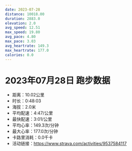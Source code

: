 ```yaml
---
date: 2023-07-28
distance: 10018.00
duration: 2883.0
elevation: 2.0
avg_speed: 12.51
max_speed: 19.80
avg_pace: 4.80
max_pace: 3.03
avg_heartrate: 149.3
max_heartrate: 177.0
calories: 0.0
---
```


# 2023年07月28日 跑步数据

- 距离：10.02公里
- 时长：0:48:03
- 海拔：2.0米
- 平均配速：4:47/公里
- 最快配速：3:01/公里
- 平均心率：149.3次/分钟
- 最大心率：177.0次/分钟
- 卡路里消耗：0.0千卡
- 活动链接：https://www.strava.com/activities/9537584117
